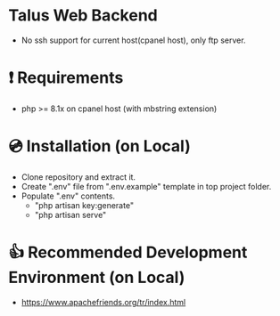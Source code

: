 # Talus Web Backend
- No ssh support for current host(cpanel host), only ftp server.

# :exclamation: Requirements 
- php >= 8.1x on cpanel host (with mbstring extension)

# 💿 Installation (on Local)
- Clone repository and extract it.
- Create ".env" file from ".env.example" template in top project folder.
- Populate ".env" contents.
  - "php artisan key:generate"
  - "php artisan serve"

# 👍 Recommended Development Environment (on Local)
- https://www.apachefriends.org/tr/index.html

